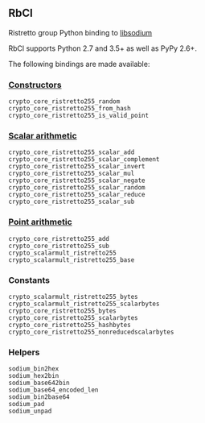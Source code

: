 ## RbCl

Ristretto group Python binding to [libsodium](https://github.com/jedisct1/libsodium)

RbCl supports Python 2.7 and 3.5+ as
well as PyPy 2.6+.

The following bindings are made available:

### [Constructors](https://libsodium.gitbook.io/doc/advanced/point-arithmetic/ristretto#encoded-element-validation)
```
crypto_core_ristretto255_random
crypto_core_ristretto255_from_hash
crypto_core_ristretto255_is_valid_point
```

### [Scalar arithmetic](https://libsodium.gitbook.io/doc/advanced/point-arithmetic/ristretto#scalar-arithmetic-over-l)
```
crypto_core_ristretto255_scalar_add
crypto_core_ristretto255_scalar_complement
crypto_core_ristretto255_scalar_invert
crypto_core_ristretto255_scalar_mul
crypto_core_ristretto255_scalar_negate
crypto_core_ristretto255_scalar_random
crypto_core_ristretto255_scalar_reduce
crypto_core_ristretto255_scalar_sub
```

### [Point arithmetic](https://libsodium.gitbook.io/doc/advanced/point-arithmetic/ristretto#scalar-multiplication)
```
crypto_core_ristretto255_add
crypto_core_ristretto255_sub
crypto_scalarmult_ristretto255
crypto_scalarmult_ristretto255_base
```

### Constants
```
crypto_scalarmult_ristretto255_bytes
crypto_scalarmult_ristretto255_scalarbytes
crypto_core_ristretto255_bytes
crypto_core_ristretto255_scalarbytes
crypto_core_ristretto255_hashbytes
crypto_core_ristretto255_nonreducedscalarbytes
```

### Helpers
```
sodium_bin2hex
sodium_hex2bin
sodium_base642bin
sodium_base64_encoded_len
sodium_bin2base64
sodium_pad
sodium_unpad
```
